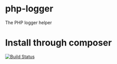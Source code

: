 php-logger
==========

The PHP logger helper

Install through composer
=======================

[![Build Status](https://travis-ci.org/consolari/php-logger.png?branch=master)](http://travis-ci.org/consolari/php-logger)
